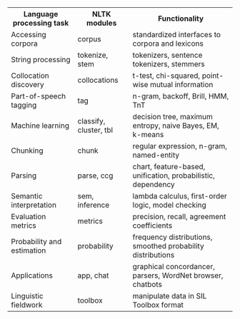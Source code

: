 <table>

<tr>
<th>Language processing task</th>
<th>NLTK modules</th>
<th >Functionality</th>
</tr>
<tr><td>Accessing corpora</td>
<td>corpus</td>
<td>standardized interfaces to corpora and lexicons</td>
</tr>
<tr><td>String processing</td>
<td>tokenize, stem</td>
<td>tokenizers, sentence tokenizers, stemmers</td>
</tr>
<tr><td>Collocation discovery</td>
<td>collocations</td>
<td>t-test, chi-squared, point-wise mutual information</td>
</tr>
<tr><td>Part-of-speech tagging</td>
<td>tag</td>
<td>n-gram, backoff, Brill, HMM, TnT</td>
</tr>
<tr><td>Machine learning</td>
<td>classify, cluster, tbl</td>
<td>decision tree, maximum entropy, naive Bayes, EM, k-means</td>
</tr>
<tr><td>Chunking</td>
<td>chunk</td>
<td>regular expression, n-gram, named-entity</td>
</tr>
<tr><td>Parsing</td>
<td>parse, ccg</td>
<td>chart, feature-based, unification, probabilistic, dependency</td>
</tr>
<tr><td>Semantic interpretation</td>
<td>sem, inference</td>
<td>lambda calculus, first-order logic, model checking</td>
</tr>
<tr><td>Evaluation metrics</td>
<td>metrics</td>
<td>precision, recall, agreement coefficients</td>
</tr>
<tr><td>Probability and estimation</td>
<td>probability</td>
<td>frequency distributions, smoothed probability distributions</td>
</tr>
<tr><td>Applications</td>
<td>app, chat</td>
<td>graphical concordancer, parsers, WordNet browser, chatbots</td>
</tr>
<tr><td>Linguistic fieldwork</td>
<td>toolbox</td>
<td>manipulate data in SIL Toolbox format</td>
</tr>
</table>